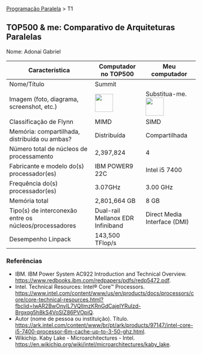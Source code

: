 [Programação Paralela](https://github.com/AndreaInfUFSM/elc139-2018a) > T1

TOP500 & me: Comparativo de Arquiteturas Paralelas
--------------------------------------------------

Nome: Adonai Gabriel

| Característica                                            | Computador no TOP500  | Meu computador  |
| --------------------------------------------------------- | --------------------- | --------------- |
| Nome/Título                                               |        Summit         |                 |
| Imagem (foto, diagrama, screenshot, etc.)                 | <img src="https://flic.kr/p/26Ugq6o" width="48"> | Substitua-me. <img src="http://www.top500.org/static//images/Top500_logo.png" width="48">|
| Classificação de Flynn                                    |         MIMD          |      SIMD       |
| Memória: compartilhada, distribuída ou ambas?             |     Distribuída       |  Compartilhada  |
| Número total de núcleos de processamento                  |      2,397,824        |        4        |
| Fabricante e modelo do(s) processador(es)                 |    IBM POWER9 22C     |  Intel i5 7400  |
| Frequência do(s) processador(es)                          |       3.07GHz         |    3.00 GHz     |
| Memória total                                             |     2,801,664 GB      |      8 GB       |
| Tipo(s) de interconexão entre os núcleos/processadores    |Dual-rail Mellanox EDR Infiniband|Direct Media Interface (DMI)|
| Desempenho Linpack                                        |    143,500 TFlop/s    |                 |

### Referências
- IBM. IBM Power System AC922 Introduction and Technical Overview. https://www.redbooks.ibm.com/redpapers/pdfs/redp5472.pdf.
- Intel. Technical Resources: Intel® Core™ Processors. https://www.intel.com/content/www/us/en/products/docs/processors/core/core-technical-resources.html?fbclid=IwAR2BwOnyIL7VQlImzKRnGdCajeIYRuIzd-Brgxqg5h8kS4VoSIZ86PVOpiQ.
- Autor (nome de pessoa ou instituição). Título. https://ark.intel.com/content/www/br/pt/ark/products/97147/intel-core-i5-7400-processor-6m-cache-up-to-3-50-ghz.html.
- Wikichip. Kaby Lake - Microarchitectures - Intel. https://en.wikichip.org/wiki/intel/microarchitectures/kaby_lake.
